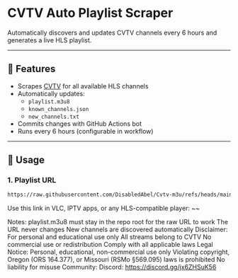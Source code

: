 # CVTV Auto Playlist Scraper

Automatically discovers and updates CVTV channels every 6 hours and generates a live HLS playlist.

---

## 🔹 Features

- Scrapes [CVTV](https://cvtv.cvalley.net/) for all available HLS channels
- Automatically updates:
  - `playlist.m3u8`
  - `known_channels.json`
  - `new_channels.txt`
- Commits changes with GitHub Actions bot
- Runs every 6 hours (configurable in workflow)

---

## 🔹 Usage

### 1. Playlist URL
```bash
https://raw.githubusercontent.com/DisabledAbel/Cvtv-m3u/refs/heads/main/playlist.m3u8
```
Use this link in VLC, IPTV apps, or any HLS-compatible player:
~~


Notes:
playlist.m3u8 must stay in the repo root for the raw URL to work
The URL never changes
New channels are discovered automatically
Disclaimer:
For personal and educational use only
All streams belong to CVTV
No commercial use or redistribution
Comply with all applicable laws
Legal Notice:
Personal, educational, non-commercial use only
Violating copyright, Oregon (ORS 164.377), or Missouri (RSMo §569.095) laws is prohibited
No liability for misuse
Community:
Discord: https://discord.gg/jx6ZHSuK56
